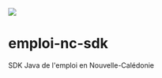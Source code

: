 [![](https://jitpack.io/v/adriens/emploi-nc-sdk.svg)](https://jitpack.io/#adriens/emploi-nc-sdk)

# emploi-nc-sdk

SDK Java de l'emploi en Nouvelle-Calédonie

